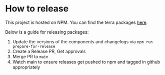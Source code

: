 # How to release

This project is hosted on NPM.  You can find the terra packages [here][project-url].

Below is a guide for releasing packages:

1. Update the versions of the components and changelogs via `npm run prepare-for-release`
2. Create a Release PR, Get approvals
3. Merge PR to `main`
4. Watch main to ensure releases get pushed to npm and tagged in github appropriately

[project-url]: https://www.npmjs.com/org/cerner
